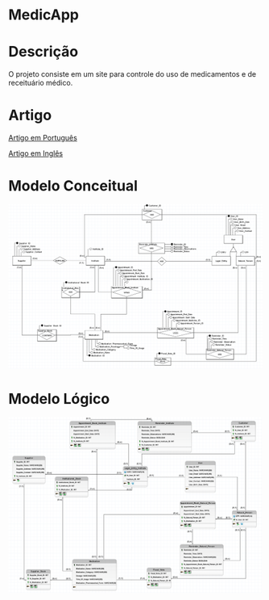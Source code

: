 # MedicApp

# Descrição
<p>
  O projeto consiste em um site para controle do uso de medicamentos e de receituário médico.
</p>

# Artigo

<a rel="stylesheet" href="./Artigo/Medicapp_Artigo_Pt.pdf" target="_blank"> Artigo em Português </a>
<p></p>
<a rel="stylesheet" href="./Artigo/Medicapp_Artigo_En.pdf" target="_blank"> Artigo em Inglês </a>

<h1>Modelo Conceitual</h1>
<img src="./Modelos/img/modelo_Conceitual_img.png"><img>

<h1>Modelo Lógico</h1>
<img src="./Modelos/img/modelo_Logico_img.png"><img>

